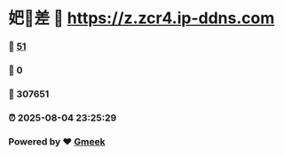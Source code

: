 # 妑🔭差 :link: https://z.zcr4.ip-ddns.com 
### :page_facing_up: [51](https://z.zcr4.ip-ddns.com/tag.html) 
### :speech_balloon: 0 
### :hibiscus: 307651 
### :alarm_clock: 2025-08-04 23:25:29 
### Powered by :heart: [Gmeek](https://github.com/Meekdai/Gmeek)
